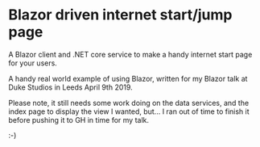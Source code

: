# Blazor driven internet start/jump page
A Blazor client and .NET core service to make a handy internet start page for your users.

A handy real world example of using Blazor, written for my Blazor talk at Duke Studios in Leeds April 9th 2019.

Please note, it still needs some work doing on the data services, and the index page to display the view I wanted, but... I ran out of time to finish it before pushing it to GH in time for my talk.

:-)
